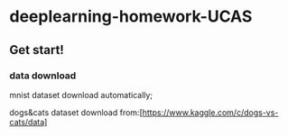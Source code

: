 # deeplearning-homework-UCAS
## Get start!

### data download 

mnist dataset download automatically;

dogs&cats dataset download from:[https://www.kaggle.com/c/dogs-vs-cats/data]
